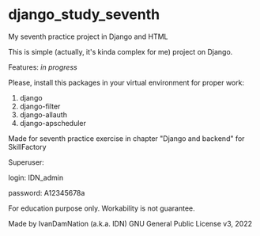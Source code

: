 # django_study_seventh

My seventh practice project in Django and HTML

This is simple (actually, it's kinda complex for me) project on Django.

Features:
*in progress*

Please, install this packages in your virtual environment for proper work:
1) django
2) django-filter
3) django-allauth
4) django-apscheduler

Made for seventh practice exercise in chapter "Django and backend" for SkillFactory

Superuser:

login: IDN_admin

password: A12345678a


For education purpose only. Workability is not guarantee.

Made by IvanDamNation (a.k.a. IDN) GNU General Public License v3, 2022
